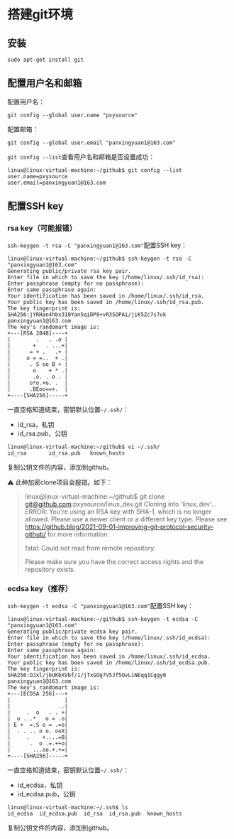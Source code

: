 # 搭建git环境

## 安装

```shell
sudo apt-get install git
```
## 配置用户名和邮箱

配置用户名：

```shell
git config --global user.name "pxysource"
```
配置邮箱：
```shell
git config --global user.email "panxingyuan1@163.com"
```

`git config --list`查看用户名和邮箱是否设置成功：

```shell
linux@linux-virtual-machine:~/github$ git config --list
user.name=pxysource
user.email=panxingyuan1@163.com
```

## 配置SSH key

### rsa key（可能报错）

`ssh-keygen -t rsa -C "panxingyuan1@163.com"`配置SSH key：

```shell
linux@linux-virtual-machine:~/github$ ssh-keygen -t rsa -C "panxingyuan1@163.com"
Generating public/private rsa key pair.
Enter file in which to save the key (/home/linux/.ssh/id_rsa): 
Enter passphrase (empty for no passphrase): 
Enter same passphrase again: 
Your identification has been saved in /home/linux/.ssh/id_rsa.
Your public key has been saved in /home/linux/.ssh/id_rsa.pub.
The key fingerprint is:
SHA256:jYRHan4hbx310Yan5qiDP8+vR3SOPAi/jiK5Zc7s7uk panxingyuan1@163.com
The key's randomart image is:
+---[RSA 2048]----+
|        .   . .o |
|       +   . ...+|
|      = + .   .+ |
|     o = =..  + .|
|      . S oo B + |
|       o    + * .|
|       .o. . o . |
|      o*o.+o. .  |
|      .BEoo==+.  |
+----[SHA256]-----+

```

一直空格知道结束，密钥默认位置`~/.ssh/`：

- id_rsa，私钥
- id_rsa.pub，公钥

```shell
linux@linux-virtual-machine:~/github$ vi ~/.ssh/
id_rsa       id_rsa.pub   known_hosts  
```

复制公钥文件的内容，添加到github。

:warning: 此种加密clone项目会报错。如下：

> linux@linux-virtual-machine:~/github$ git clone git@github.com:pxysource/linux_dev.git
> Cloning into 'linux_dev'...
> ERROR: You're using an RSA key with SHA-1, which is no longer allowed.
> Please use a newer client or a different key type.
> Please see https://github.blog/2021-09-01-improving-git-protocol-security-github/ for more information.
>
> fatal: Could not read from remote repository.
>
> Please make sure you have the correct access rights
> and the repository exists.

### ecdsa key（推荐）

`ssh-keygen -t ecdsa -C "panxingyuan1@163.com"`配置SSH key：

```shell
linux@linux-virtual-machine:~/github$ ssh-keygen -t ecdsa -C "panxingyuan1@163.com"
Generating public/private ecdsa key pair.
Enter file in which to save the key (/home/linux/.ssh/id_ecdsa): 
Enter passphrase (empty for no passphrase): 
Enter same passphrase again: 
Your identification has been saved in /home/linux/.ssh/id_ecdsa.
Your public key has been saved in /home/linux/.ssh/id_ecdsa.pub.
The key fingerprint is:
SHA256:OJxl/jbUKbXVbf/1/jTxGOg7V5Jf5OvLiNEqq1Cggy0 panxingyuan1@163.com
The key's randomart image is:
+---[ECDSA 256]---+
|                 |
|               ..|
|     .  o   . . +|
|  o ...*   o = .o|
| E +  =.S o = .=o|
|  . . .. o o. ooX|
|     .    +....=B|
|      .  o .=.++o|
|       ...oo.+.+=|
+----[SHA256]-----+
```

一直空格知道结束，密钥默认位置`~/.ssh/`：

- id_ecdsa，私钥
- id_ecdsa.pub，公钥

```shell
linux@linux-virtual-machine:~/.ssh$ ls
id_ecdsa  id_ecdsa.pub  id_rsa  id_rsa.pub  known_hosts
```

复制公钥文件的内容，添加到github。
